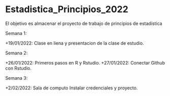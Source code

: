 # Estadistica_Principios_2022
El objetivo es almacenar el proyecto de trabajo de principios de estadística 

Semana 1:

+19/01/2022: Clase en liena y presentacion de la clase de estudio.

Semana 2:

+26/01/2022: Primeros pasos en R y Rstudio.
+27/01/2022: Conectar Github con Rstudio.

Semana 3:

+2/02/2022: Sala de computo Instalar credenciales y proyecto.

